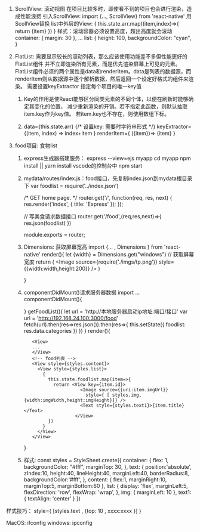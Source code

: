 1. ScrollView: 滚动视图
    在项目比较多时，即使看不到的项目也会进行渲染，造成性能浪费
    引入ScrollView:
        import {..., ScrollView} from 'react-native'
    用ScollView替换 list中外层的View:
        <ScollView style={styles.list}>
          {
            this.state.arr.map((item,index)=>{
              return <Text key={index}>{item}</Text>
            })
          }
        </ScollView>
    样式：滚动容器必须设置高度，超出高度就会滚动
        container: {
            margin: 30
        },
        ...
        list: {
            height: 100,
            backgroundColor: "cyan",
        }

2. FlatList: 需要显示较长的滚动列表，那么应该使用功能差不多但性能更好的FlatList组件
    并不立即渲染所有元素，而是优先渲染屏幕上可见的元素。
    FlatList组件必须的两个属性是data和renderItem。data是列表的数据源，而renderItem则从数据源中逐个解析数据，然后返回一个设定好格式的组件来渲染。
    需要设置keyExtractor  指定每个项目的唯一key值

    1. Key的作用是使React能够区分同类元素的不同个体，以便在刷新时能够确定其变化的位置，
        减少重新渲染的开销。若不指定此函数，则默认抽取item.key作为key值。
        若item.key也不存在，则使用数组下标。

    2. 
        <FlatList style={styles.list}>
          data={this.state.arr} 
          {/* 设置key: 需要时字符串形式 */}
          keyExtractor={(item, index) => index+item }
          renderItem={ ({item})=> 
                        <TouchableNativeFeedback onPress={this.removeItem.bind(this,index)}>
                          <View>
                            <Text>{item}</Text>  
                          </View>
                        </TouchableNativeFeedback>
                      }
        </FlatList>

3. food项目: 食物list
    1. express生成器搭建服务：
        express --view=ejs myapp
        cd myapp
        npm install ||  yarn install  vscode的控制台中
        npm start
    2. mydata/routes/index.js：food接口，先复制index.json到mydata根目录下
        var foodlist = require('../index.json')

        /* GET home page. */
        router.get('/', function(req, res, next) {
          res.render('index', { title: 'Express' });
        });

        // 写美食请求数据接口
        router.get('/food',(req,res,next)=>{
          res.json(foodlist)
        })

        module.exports = router;

    3. Dimensions: 获取屏幕宽高
        import {... , Dimensions } from 'react-native'
        render(){
            let {width} = Dimensions.get("windows") // 获取屏幕宽度
            return (
                <View style={styles.container}>
                  <Image source={require('./imgs/tp.png')} style={{width:width,height:200}} />
                  <TextInput placeholder='请输入美食' style={styles.text}/>
                </View>
            )

        }

    3. componentDidMount()请求服务器数据
        import ...
        componentDidMount(){
          
        }
        getFoodList(){
          let url = 'http://本地服务器启动ip地址:端口/接口'
          var url = 'http://192.168.24.100:3000/food'
          fetch(url).then(res=>res.json()).then(res=>{
            this.setState({
              foodlist: res.data.categories
            })
          })
        }
        render(){
          <View>
              
              <View>
              ...
              </View>
              <!-- food列表 -->
              <View style={styles.content}>
                <View style={styles.list}>
                  {
                    this.state.foodlist.map(item=>{
                      return <View key={item.id}>
                                <Image source={{uri:item.imgUrl}} 
                                  style={ [ styles.img,{width:imgWidth,height:imgHeight}]} />
                                <Text style={styles.text1}>{item.title}</Text>
                              </View>
                    })
                  }
                </View>
              </View>

          </View>
        }
        
	4. 样式:
		const styles = StyleSheet.create({
    container: {
        flex: 1,
        backgroundColor: "#fff",
        marginTop: 30,
    },
    text: {
      position:'absolute',
      zIndex:10,
      height:40,
      lineHeight:40,
      marginLeft:40,
      borderRadius:8,
      backgroundColor:'#fff',
    },
    content: {
      flex:1,
      marginRight:10,
      marginTop:5,
      marginBottom:60
    },
    list: {
      display: 'flex',
      marginLeft:5,
      flexDirection: 'row',
      flexWrap: 'wrap',
    },
    img: {
      marginLeft: 10
    },
    text1: {
      textAlign: 'center'
    }
})

样式技巧：
  style={ [styles.text , {top: 10 , xxxx:xxxx }] }
    



MacOS: ifconfig
windows: ipconfig